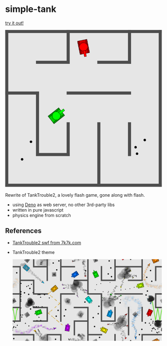 # simple-tank

[try it out!](47.93.5.8:8080)

![](screenshots/ex.png)

Rewrite of TankTrouble2, a lovely flash game, gone along with flash.

- using [Deno](https://deno.land/) as web server, no other 3rd-party libs
- written in pure javascript
- physics engine from scratch

## References ##

- [TankTrouble2 swf from 7k7k.com](http://flash.7k7k.com/cms/cms10/20150714/1636512198/44/7.swf)
- TankTrouble2 theme

    ![](screenshots/TankTrouble2.png)


